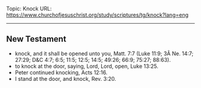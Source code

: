 Topic: Knock
URL: https://www.churchofjesuschrist.org/study/scriptures/tg/knock?lang=eng

---

## New Testament

- knock, and it shall be opened unto you, Matt. 7:7 (Luke 11:9; 3Â Ne. 14:7; 27:29; D&C 4:7; 6:5; 11:5; 12:5; 14:5; 49:26; 66:9; 75:27; 88:63).
- to knock at the door, saying, Lord, Lord, open, Luke 13:25.
- Peter continued knocking, Acts 12:16.
- I stand at the door, and knock, Rev. 3:20.

